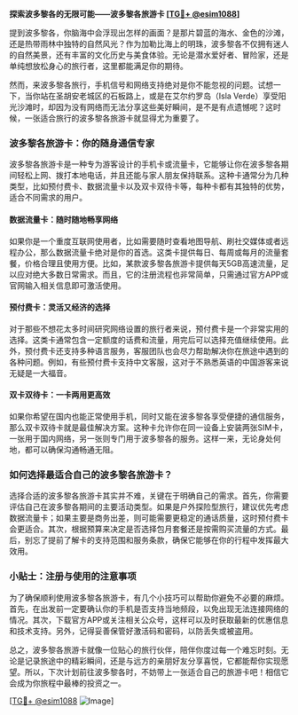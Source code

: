 **探索波多黎各的无限可能——波多黎各旅游卡 [[TG💪+ @esim1088](https://t.me/s/esim1088)]**

提到波多黎各，你脑海中会浮现出怎样的画面？是那片碧蓝的海水、金色的沙滩，还是热带雨林中独特的自然风光？作为加勒比海上的明珠，波多黎各不仅拥有迷人的自然美景，还有丰富的文化历史与美食体验。无论是潜水爱好者、冒险家，还是单纯想放松身心的旅行者，这里都能满足你的期待。

然而，来波多黎各旅行，手机信号和网络支持绝对是你不能忽视的问题。试想一下，当你站在圣胡安老城区的石板路上，或是在艾尔约罗岛（Isla Verde）享受阳光沙滩时，却因为没有网络而无法分享这些美好瞬间，是不是有点遗憾呢？这时候，一张适合旅行的波多黎各旅游卡就显得尤为重要了。

### 波多黎各旅游卡：你的随身通信专家

波多黎各旅游卡是一种专为游客设计的手机卡或流量卡，它能够让你在波多黎各期间轻松上网、拨打本地电话，并且还能与家人朋友保持联系。这种卡通常分为几种类型，比如预付费卡、数据流量卡以及双卡双待卡等，每种卡都有其独特的优势，适合不同需求的用户。

#### 数据流量卡：随时随地畅享网络

如果你是一个重度互联网使用者，比如需要随时查看地图导航、刷社交媒体或者远程办公，那么数据流量卡绝对是你的首选。这类卡提供每日、每周或每月的流量套餐，价格合理且使用方便。比如，某款波多黎各旅游卡提供每天5GB高速流量，足以应对绝大多数日常需求。而且，它的注册流程也非常简单，只需通过官方APP或官网输入相关信息即可激活使用。

#### 预付费卡：灵活又经济的选择

对于那些不想花太多时间研究网络设置的旅行者来说，预付费卡是一个非常实用的选择。这类卡通常包含一定额度的话费和流量，用完后可以选择充值继续使用。此外，预付费卡还支持多种语言服务，客服团队也会尽力帮助解决你在旅途中遇到的各种问题。例如，有些预付费卡支持中文客服，这对于不熟悉英语的中国游客来说无疑是一大福音。

#### 双卡双待卡：一卡两用更高效

如果你希望在国内也能正常使用手机，同时又能在波多黎各享受便捷的通信服务，那么双卡双待卡就是最佳解决方案。这种卡允许你在同一设备上安装两张SIM卡，一张用于国内网络，另一张则专门用于波多黎各的服务。这样一来，无论身处何地，都可以确保沟通畅通无阻。

### 如何选择最适合自己的波多黎各旅游卡？

选择合适的波多黎各旅游卡其实并不难，关键在于明确自己的需求。首先，你需要评估自己在波多黎各期间的主要活动类型。如果是户外探险型旅行，建议优先考虑数据流量卡；如果主要是商务出差，则可能需要更稳定的通话质量，这时预付费卡会更适合。其次，根据预算来决定是否选择包月套餐还是按需购买流量的方式。最后，别忘了提前了解卡的支持范围和服务条款，确保它能够在你的行程中发挥最大效用。

### 小贴士：注册与使用的注意事项

为了确保顺利使用波多黎各旅游卡，有几个小技巧可以帮助你避免不必要的麻烦。首先，在出发前一定要确认你的手机是否支持当地频段，以免出现无法连接网络的情况。其次，下载官方APP或关注相关公众号，这样可以及时获取最新的优惠信息和技术支持。另外，记得妥善保管好激活码和密码，以防丢失或被盗用。

总之，波多黎各旅游卡就像一位贴心的旅行伙伴，陪伴你度过每一个难忘时刻。无论是记录旅途中的精彩瞬间，还是与远方的亲朋好友分享喜悦，它都能帮你实现愿望。所以，下次计划前往波多黎各时，不妨带上一张适合自己的旅游卡吧！相信它会成为你旅程中最棒的投资之一。

[[TG💪+ @esim1088](https://t.me/s/esim1088) ![Image](https://i.postimg.cc/4NQfJmqS/Snipaste-2025-05-13-00-14-12.png)]